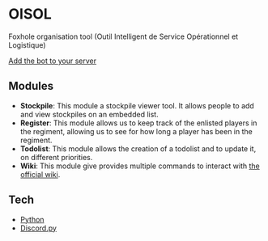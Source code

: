 
# OISOL

Foxhole organisation tool (Outil Intelligent de Service Opérationnel et Logistique)

[Add the bot to your server](https://discord.com/oauth2/authorize?client_id=1044270302273736704)

## Modules

- **Stockpile**: This module a stockpile viewer tool. It allows people to add and view stockpiles on an embedded list.
- **Register**: This module allows us to keep track of the enlisted players in the regiment, allowing us to see for how long a player has been in the regiment.
- **Todolist**: This module allows the creation of a todolist and to update it, on different priorities.
- **Wiki**: This module give provides multiple commands to interact with [the official wiki](https://foxhole.wiki.gg/wiki/Foxhole_Wiki).

## Tech

- [Python](https://www.python.org/)
- [Discord.py](https://discordpy.readthedocs.io/en/stable/)
